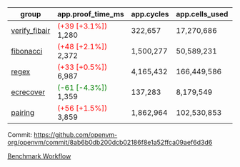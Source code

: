 | group | app.proof_time_ms | app.cycles | app.cells_used | leaf.proof_time_ms | leaf.cycles | leaf.cells_used |
| -- | -- | -- | -- | -- | -- | -- |
| [verify_fibair](https://github.com/openvm-org/openvm/blob/benchmark-results/benchmarks-pr/1872/verify_fibair-8ab6b0db200dcb02186f8e1a52ffca09aef6d3d6.md) |<span style='color: red'>(+39 [+3.1%])</span> 1,280 |  322,657 |  17,270,686 |- | - | - |
| [fibonacci](https://github.com/openvm-org/openvm/blob/benchmark-results/benchmarks-pr/1872/fibonacci-8ab6b0db200dcb02186f8e1a52ffca09aef6d3d6.md) |<span style='color: red'>(+48 [+2.1%])</span> 2,372 |  1,500,277 |  50,589,231 |- | - | - |
| [regex](https://github.com/openvm-org/openvm/blob/benchmark-results/benchmarks-pr/1872/regex-8ab6b0db200dcb02186f8e1a52ffca09aef6d3d6.md) |<span style='color: red'>(+33 [+0.5%])</span> 6,987 |  4,165,432 |  166,449,586 |- | - | - |
| [ecrecover](https://github.com/openvm-org/openvm/blob/benchmark-results/benchmarks-pr/1872/ecrecover-8ab6b0db200dcb02186f8e1a52ffca09aef6d3d6.md) |<span style='color: green'>(-61 [-4.3%])</span> 1,359 |  137,283 |  8,179,549 |- | - | - |
| [pairing](https://github.com/openvm-org/openvm/blob/benchmark-results/benchmarks-pr/1872/pairing-8ab6b0db200dcb02186f8e1a52ffca09aef6d3d6.md) |<span style='color: red'>(+56 [+1.5%])</span> 3,859 |  1,862,964 |  102,530,853 |- | - | - |


Commit: https://github.com/openvm-org/openvm/commit/8ab6b0db200dcb02186f8e1a52ffca09aef6d3d6

[Benchmark Workflow](https://github.com/openvm-org/openvm/actions/runs/16305592910)
